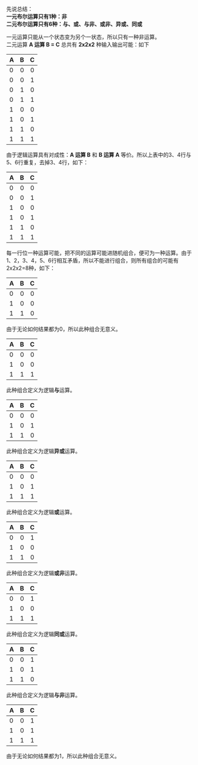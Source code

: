 先说总结：  
**一元布尔运算只有1种：非**  
**二元布尔运算只有6种：与、或、与非、或非、异或、同或**  

一元运算只能从一个状态变为另个一状态，所以只有一种非运算。  
二元运算 __A 运算 B =  C__  总共有 **2x2x2** 种输入输出可能：如下  

| A        |   B     |   C     |
| -------- | -----:  | :----:  |
| 0        |   0     |   0     |
| 0        |   0     |   1     |
| 0        |   1     |   0     |
| 0        |   1     |   1     |
| 1        |   0     |   0     |
| 1        |   0     |   1     |
| 1        |   1     |   0     |
| 1        |   1     |   1     |

由于逻辑运算具有对成性：**A 运算 B**  和 **B 运算 A** 等价。所以上表中的3、4行与5、6行重复，去掉3、4行，如下：

| A        |   B     |   C     |
| -------- | -----:  | :----:  |
| 0        |   0     |   0     |
| 0        |   0     |   1     |
| 1        |   0     |   0     |
| 1        |   0     |   1     |
| 1        |   1     |   0     |
| 1        |   1     |   1     |

每一行位一种运算可能，把不同的运算可能进随机组合，便可为一种运算。由于1、2，3、4，5、6行相互矛盾，所以不能进行组合，则所有组合的可能有2x2x2=8种，如下：

| A        |   B     |   C     |
| -------- | -----:  | :----:  |
| 0        |   0     |   0     |
| 1        |   0     |   0     |
| 1        |   1     |   0     |

由于无论如何结果都为0，所以此种组合无意义。

| A        |   B     |   C     |
| -------- | -----:  | :----:  |
| 0        |   0     |   0     |
| 1        |   0     |   0     |
| 1        |   1     |   1     |

此种组合定义为逻辑**与**运算。

| A        |   B     |   C     |
| -------- | -----:  | :----:  |
| 0        |   0     |   0     |
| 1        |   0     |   1     |
| 1        |   1     |   0     |

此种组合定义为逻辑**异或**运算。

| A        |   B     |   C     |
| -------- | -----:  | :----:  |
| 0        |   0     |   0     |
| 1        |   0     |   1     |
| 1        |   1     |   1     |

此种组合定义为逻辑**或**运算。

| A        |   B     |   C     |
| -------- | -----:  | :----:  |
| 0        |   0     |   1     |
| 1        |   0     |   0     |
| 1        |   1     |   0     |

此种组合定义为逻辑**或非**运算。

| A        |   B     |   C     |
| -------- | -----:  | :----:  |
| 0        |   0     |   1     |
| 1        |   0     |   0     |
| 1        |   1     |   1     |

此种组合定义为逻辑**同或**运算。

| A        |   B     |   C     |
| -------- | -----:  | :----:  |
| 0        |   0     |   1     |
| 1        |   0     |   1     |
| 1        |   1     |   0     |

此种组合定义为逻辑**与非**运算。

| A        |   B     |   C     |
| -------- | -----:  | :----:  |
| 0        |   0     |   1     |
| 1        |   0     |   1     |
| 1        |   1     |   1     |

由于无论如何结果都为1，所以此种组合无意义。

